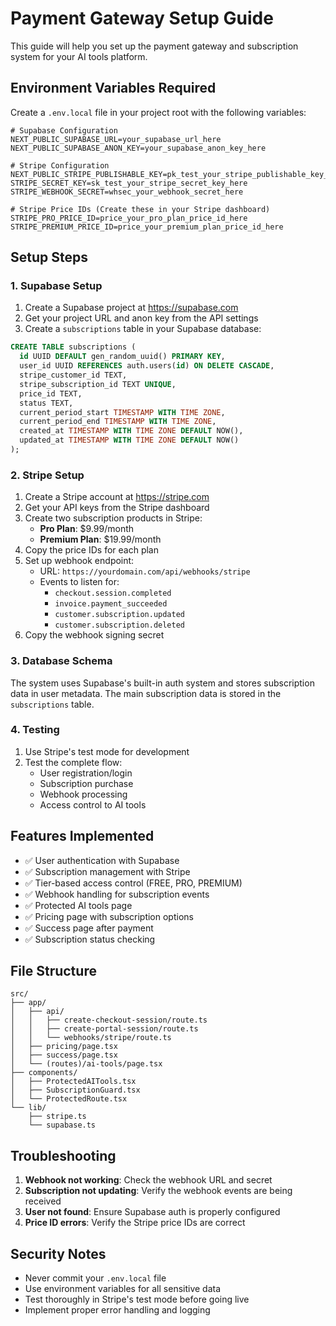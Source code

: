 # Payment Gateway Setup Guide

This guide will help you set up the payment gateway and subscription system for your AI tools platform.

## Environment Variables Required

Create a `.env.local` file in your project root with the following variables:

```env
# Supabase Configuration
NEXT_PUBLIC_SUPABASE_URL=your_supabase_url_here
NEXT_PUBLIC_SUPABASE_ANON_KEY=your_supabase_anon_key_here

# Stripe Configuration
NEXT_PUBLIC_STRIPE_PUBLISHABLE_KEY=pk_test_your_stripe_publishable_key_here
STRIPE_SECRET_KEY=sk_test_your_stripe_secret_key_here
STRIPE_WEBHOOK_SECRET=whsec_your_webhook_secret_here

# Stripe Price IDs (Create these in your Stripe dashboard)
STRIPE_PRO_PRICE_ID=price_your_pro_plan_price_id_here
STRIPE_PREMIUM_PRICE_ID=price_your_premium_plan_price_id_here
```

## Setup Steps

### 1. Supabase Setup

1. Create a Supabase project at https://supabase.com
2. Get your project URL and anon key from the API settings
3. Create a `subscriptions` table in your Supabase database:

```sql
CREATE TABLE subscriptions (
  id UUID DEFAULT gen_random_uuid() PRIMARY KEY,
  user_id UUID REFERENCES auth.users(id) ON DELETE CASCADE,
  stripe_customer_id TEXT,
  stripe_subscription_id TEXT UNIQUE,
  price_id TEXT,
  status TEXT,
  current_period_start TIMESTAMP WITH TIME ZONE,
  current_period_end TIMESTAMP WITH TIME ZONE,
  created_at TIMESTAMP WITH TIME ZONE DEFAULT NOW(),
  updated_at TIMESTAMP WITH TIME ZONE DEFAULT NOW()
);
```

### 2. Stripe Setup

1. Create a Stripe account at https://stripe.com
2. Get your API keys from the Stripe dashboard
3. Create two subscription products in Stripe:
   - **Pro Plan**: $9.99/month
   - **Premium Plan**: $19.99/month
4. Copy the price IDs for each plan
5. Set up webhook endpoint:
   - URL: `https://yourdomain.com/api/webhooks/stripe`
   - Events to listen for:
     - `checkout.session.completed`
     - `invoice.payment_succeeded`
     - `customer.subscription.updated`
     - `customer.subscription.deleted`
6. Copy the webhook signing secret

### 3. Database Schema

The system uses Supabase's built-in auth system and stores subscription data in user metadata. The main subscription data is stored in the `subscriptions` table.

### 4. Testing

1. Use Stripe's test mode for development
2. Test the complete flow:
   - User registration/login
   - Subscription purchase
   - Webhook processing
   - Access control to AI tools

## Features Implemented

- ✅ User authentication with Supabase
- ✅ Subscription management with Stripe
- ✅ Tier-based access control (FREE, PRO, PREMIUM)
- ✅ Webhook handling for subscription events
- ✅ Protected AI tools page
- ✅ Pricing page with subscription options
- ✅ Success page after payment
- ✅ Subscription status checking

## File Structure

```
src/
├── app/
│   ├── api/
│   │   ├── create-checkout-session/route.ts
│   │   ├── create-portal-session/route.ts
│   │   └── webhooks/stripe/route.ts
│   ├── pricing/page.tsx
│   ├── success/page.tsx
│   └── (routes)/ai-tools/page.tsx
├── components/
│   ├── ProtectedAITools.tsx
│   ├── SubscriptionGuard.tsx
│   └── ProtectedRoute.tsx
└── lib/
    ├── stripe.ts
    └── supabase.ts
```

## Troubleshooting

1. **Webhook not working**: Check the webhook URL and secret
2. **Subscription not updating**: Verify the webhook events are being received
3. **User not found**: Ensure Supabase auth is properly configured
4. **Price ID errors**: Verify the Stripe price IDs are correct

## Security Notes

- Never commit your `.env.local` file
- Use environment variables for all sensitive data
- Test thoroughly in Stripe's test mode before going live
- Implement proper error handling and logging 